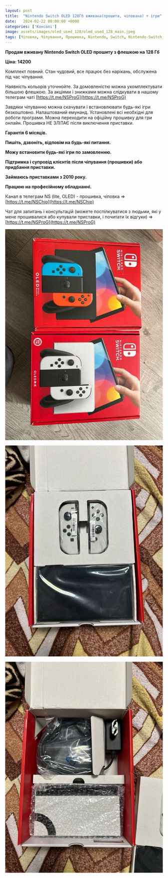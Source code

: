 ```yaml
---
layout: post
title:  "Nintendo Switch OLED 128Гб вживана(прошита, чіпована) + ігри"
date:   2024-02-22 00:00:00 +0000
categories: ['Консолі']
image: assets/images/oled_used_128/oled_used_128_main.jpeg
tags: [Чіповка, Чіпування, Прошивка, Nintendo, Switch, Nintendo-Switch, Switch-Lite]
---
```

**Продам вживану Nintendo Switch OLED прошиту з флешкою на 128 Гб**

**Ціна: 14200**

Комплект повний. Стан чудовий, все працює без нарікань, обслужена під час чіпування.

Наявність кольорів уточнюйте. За домовленістю можна укомплектувати більшою флешкою. За акціями і знижками можна
слідкувати в нашому телеграм чаті  [https://t.me/NSProG](https://t.me/NSProG)

Завдяки чіпуванню можна скачувати і встановлювати будь-які ігри безкоштовно. Налаштований емунанд.
Установлені всі необхідні для роботи програми. Можна переходити на офіційну прошивку для гри онлайн.
Прошивка НЕ ЗЛІТАЄ після виключення приставки.

**Гарантія 6 місяців.**

**Пишіть, дзвоніть, відповім на будь-які питання.**

**Можу встановити будь-які ігри по замовленню.**

**Підтримка і супровід клієнтів після чіпування (прошивки) або придбання приставки.**

**Займаюсь приставками з 2010 року.**

**Працюю на професійному обладнанні.**

Канал в телеграм NS (lite, OLED) - прошивка, чіповка =>  [https://t.me/NSChip](https://t.me/NSChip)

Чат для запитань і консультацій (можете поспілкуватися з людьми, які у мене прошивалися або купували приставки,
і почитати їх відгуки) => [https://t.me/NSProG](https://t.me/NSProG)

![oled_used_128](../assets/images/oled_used_128/oled_used_128_secondary_1.jpeg)

![oled_used_128](../assets/images/oled_used_128/oled_used_128_secondary_2.jpeg)

![oled_used_128](../assets/images/oled_used_128/oled_used_128_secondary_3.jpeg)

